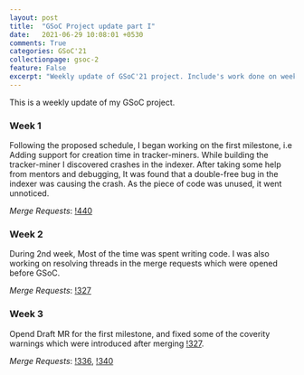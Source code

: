```yaml
---
layout: post
title:  "GSoC Project update part I"
date:   2021-06-29 10:08:01 +0530
comments: True
categories: GSoC'21
collectionpage: gsoc-2
feature: False
excerpt: "Weekly update of GSoC'21 project. Include's work done on week 1, 2 and 3."
---
```



This is a weekly update of my GSoC project.

### Week 1

Following the proposed schedule, I began working on the first milestone, i.e Adding support for creation time in tracker-miners. While building the tracker-miner I discovered crashes in the indexer. After taking some help from mentors and debugging,
It was found that a double-free bug in the indexer was causing the crash. As the piece of code was unused, it went unnoticed.

*Merge Requests*: [!440](https://gitlab.gnome.org/GNOME/tracker/-/merge_requests/440)

### Week 2

During 2nd week, Most of the time was spent writing code. I was also working on resolving threads in the merge requests which were opened before GSoC.

*Merge Requests*: [!327](https://gitlab.gnome.org/GNOME/tracker-miners/-/merge_requests/327)

### Week 3

Opend Draft MR for the first milestone, and fixed some of the coverity warnings which were introduced after merging [!327](https://gitlab.gnome.org/GNOME/tracker-miners/-/merge_requests/327).

*Merge Requests*:
[!336](https://gitlab.gnome.org/GNOME/tracker-miners/-/merge_requests/336),
 [!340](https://gitlab.gnome.org/GNOME/tracker-miners/-/merge_requests/340)

